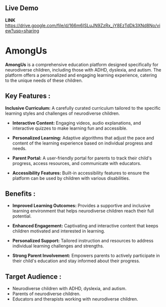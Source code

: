 ## Live Demo
**LINK** https://drive.google.com/file/d/166m6ISLuJN9ZzRx_jY8EzTdDk3XNd8No/view?usp=sharing

# AmongUs

**AmongUs** is a comprehensive education platform designed specifically for neurodiverse children, including those with ADHD, dyslexia, and autism. The platform offers a personalized and engaging learning experience, catering to the unique needs of these children.

## Key Features :

**Inclusive Curriculum:** A carefully curated curriculum tailored to the specific learning styles and challenges of neurodiverse children.

- **Interactive Content:** Engaging videos, audio explanations, and interactive quizzes to make learning fun and accessible.

- **Personalized Learning:** Adaptive algorithms that adjust the pace and content of the learning experience based on individual progress and needs.

- **Parent Portal:** A user-friendly portal for parents to track their child's progress, access resources, and communicate with educators.

- **Accessibility Features:** Built-in accessibility features to ensure the platform can be used by children with various disabilities.

## Benefits :

- **Improved Learning Outcomes:** Provides a supportive and inclusive learning environment that helps neurodiverse children reach their full potential.

- **Enhanced Engagement:** Captivating and interactive content that keeps children motivated and interested in learning.

- **Personalized Support:** Tailored instruction and resources to address individual learning challenges and strengths.

- **Strong Parent Involvement:** Empowers parents to actively participate in their child's education and stay informed about their progress.

## Target Audience :

- Neurodiverse children with ADHD, dyslexia, and autism.
- Parents of neurodiverse children.
- Educators and therapists working with neurodiverse children.
